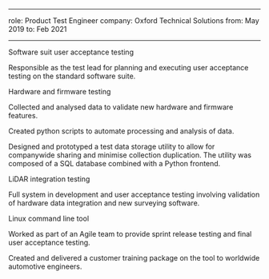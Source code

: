 ___
role: Product Test Engineer
company: Oxford Technical Solutions
from: May 2019
to: Feb 2021
___

Software suit user acceptance testing

Responsible as the test lead for planning and executing user acceptance testing on the standard software suite.

Hardware and firmware testing

Collected and analysed data to validate new hardware and firmware features.

Created python scripts to automate processing and analysis of data.

Designed and prototyped a test data storage utility to allow for companywide sharing and minimise collection duplication. The utility was composed of a SQL database combined with a Python frontend.

LiDAR integration testing

Full system in development and user acceptance testing involving validation of hardware data integration and new surveying software.

Linux command line tool

Worked as part of an Agile team to provide sprint release testing and final user acceptance testing.

Created and delivered a customer training package on the tool to worldwide automotive engineers.
